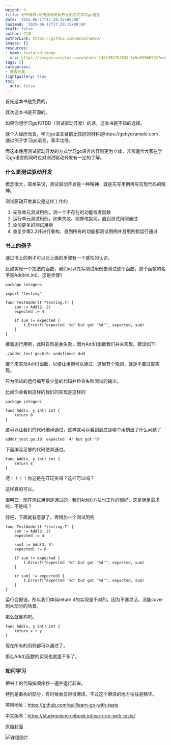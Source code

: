 ```yaml
---
weight: 0
title: 好书推荐:使用测试驱动开发的方式学习go语言
date: '2025-06-17T17:29:15+08:00'
lastmod: '2025-06-17T17:29:15+08:00'
draft: false
author: 乙醇
authorLink: https://github.com/easonhan007
images: []
resources:
- name: featured-image
  src: https://images.unsplash.com/photo-1422493757035-1e5e03968f95?w=300
tags: []
categories:
- 博客合集
lightgallery: true
toc:
  auto: false
---
```




首先这本书是免费的。

其次这本书是开源的。

如果你想学习go和TDD（测试驱动开发）的话，这本书是不错的选择。

就个人经历而言，学习go语言目前比较好的材料是https://gobyexample.com，通过例子学习go语言，事半功倍。

而这本使用测试驱动开发的方式学习go语言内容则更为立体，非常适合大家在学习go语言的同时也对测试驱动开发有一定的了解。

### 什么是测试驱动开发

概念很大，简单来说，测试驱动开发是一种精神，就是先写用例再写实现代码的精神。

测试驱动开发其实是这样工作的

1. 先写单元测试用例，测一个不存在的功能或者函数
2. 运行单元测试用例，如果失败，则修改实现，直到测试用例通过
3. 添加更多的测试用例
4. 重复步骤2,3并进行重构，直到所有的功能都测试用例并且用例都运行通过


### 书上的例子

通过书上的例子可以对上面的步骤有一个感性的认识。

比如实现一个加法的函数，我们可以先写测试用例去测试这个函数，这个函数的名字是Add(int,int)，这是步骤1

```
package integers

import "testing"

func TestAdder(t *testing.T) {
    sum := Add(2, 2)
    expected := 4

    if sum != expected {
        t.Errorf("expected '%d' but got '%d'", expected, sum)
    }
}
```

接着运行用例，此时自然是会失败，因为Add()函数我们并未实现。错误如下:

```
./adder_test.go:6:9: undefined: Add

```

接下来实现Add()函数，以便让用例可以通过，这里有个规则，就是不要过度实现。

只为测试的运行编写最少量的代码并检查失败测试的输出。

比如你会看到这样的我们的实现是这样的

```
package integers

func Add(x, y int) int {
    return 0
}
```
这可以让我们的代码编译通过，这样就可以看到到底是哪个用例出了什么问题了

```
adder_test.go:10: expected '4' but got '0'
```

下面编写足够的代码使其通过。

```
func Add(x, y int) int {
    return 4
}
```

呃！！！！你这是在开玩笑吗？这样可以吗？

这样真的可以。

很明显，现在测试用例是通过的，我们Add()方法也工作的很好，这是满足需求的，不是吗？

好吧，下面就有意思了。再增加一个测试用例

```
func TestAdder(t *testing.T) {
    sum := Add(2, 2)
    expected := 4

    sum1 := Add(3, 5)
    expected1 := 8

    if sum != expected {
        t.Errorf("expected '%d' but got '%d'", expected, sum)
    }

    if sum1 != expected1 {
        t.Errorf("expected '%d' but got '%d'", expected, sum)
    }
}
```
运行会报错，所以我们单纯return 4的实现是不对的，因为不够灵活，没能cover到大部分的场景。

那么就重构吧。

```
func Add(x, y int) int {
    return x + y
}

```

现在所有的用例都可以通过了。

那么Add()函数的实现也就差不多了。


### 如何学习

把书上的代码按顺序抄一遍并运行起来。

特别是重构的部分，有时候会显得很麻烦，不过这个麻烦的地方往往是精华。

项目地址：https://github.com/quii/learn-go-with-tests

中文版本：https://studygolang.gitbook.io/learn-go-with-tests/




原始封面

![课程图片](https://images.unsplash.com/photo-1422493757035-1e5e03968f95?w=300)

